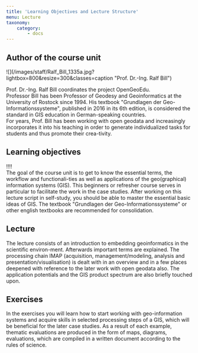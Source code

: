 ```yaml
---
title: 'Learning Objectives and Lecture Structure'
menu: Lecture
taxonomy:
    category:
        - docs
---
```


## Author of the course unit
<div class="row align-items-center">
  <div class="col-sm-3" markdown="1">![](/images/staff/Ralf_Bill_1335a.jpg?lightbox=800&resize=300&classes=caption "Prof. Dr.-Ing. Ralf Bill")</div>
  <div class="col-sm-9">
    <p>Prof. Dr.-Ing. Ralf Bill coordinates the project OpenGeoEdu.<br /> Professor Bill has been Professor of Geodesy and Geoinformatics at the University of Rostock since 1994. His textbook "Grundlagen der Geo-Informationssysteme", published in 2016 in its 6th edition, is considered the standard in GIS education in German-speaking countries.<br />For years, Prof. Bill has been working with open geodata and increasingly incorporates it into his teaching in order to generate individualized tasks for students and thus promote their crea-tivity.</p>
  </div>
</div>
<!--
| | | 
|--|--|
|![](Ralf_Bill_1335a.jpg?lightbox=800&resize=300&classes=caption "Prof. Dr.-Ing. Ralf Bill") | Prof. Dr.-Ing. Ralf Bill koordiniert das Projekt OpenGeoEdu. <br /> Professor Bill ist seit 1994 Professor für Geodäsie und Geoinformatik an der Universität Rostock. Sein Lehrbuch „Grundlagen der Geo-Informationssysteme“, 2016 in 6. Auflage erschienen, gilt im deutschsprachigen Bereich als Standard in der Ausbildung zu GIS. <br /> Seit Jahren beschäftigt sich Prof. Bill mit offenen Geodaten und bezieht diese mehr und mehr in den Unterricht ein, um individualisierte Aufgaben für Studierende zu generieren und damit deren Kreativität zu fördern. |
-->

## Learning objectives 
!!!! <br> The goal of the course unit is to get to know the essential terms, the workflow and functionali-ties as well as applications of the geo(graphical) information systems (GIS). This beginners or refresher course serves in particular to facilitate the work in the case studies. After working on this lecture script in self-study, you should be able to master the essential basic ideas of GIS. The textbook "Grundlagen der Geo-Informationssysteme" or other english textbooks are recommended for consolidation.

## Lecture
The lecture consists of an introduction to embedding geoinformatics in the scientific environ-ment. Afterwards important terms are explained. The processing chain IMAP (acquisition, management/modeling, analysis and presentation/visualisation) is dealt with in an overview and in a few places deepened with reference to the later work with open geodata also. The application potentials and the GIS product spectrum are also briefly touched upon.

## Exercises
In the exercises you will learn how to start working with geo-information systems and acquire skills in selected processing steps of a GIS, which will be beneficial for the later case studies. 
As a result of each example, thematic evaluations are produced in the form of maps, diagrams, evaluations, which are compiled in a written document according to the rules of science.